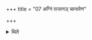 +++
title = "07 अग्निं राजानञ् चान्तरेण"

+++

<details><summary>थिते</summary>

अग्निं राजानं चान्तरेण मा संचारिष्टेति सम्प्रेष्यति ७
</details>
